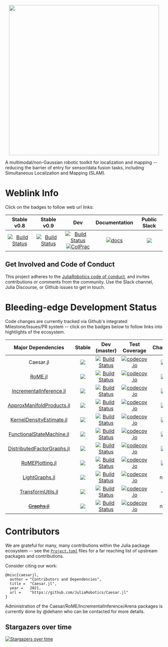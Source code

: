 <p align="center">
<img src="https://user-images.githubusercontent.com/6412556/47298402-ace95500-d5e5-11e8-8607-593525445d14.png" width="480" border="0" />
</p>

A multimodal/non-Gaussian robotic toolkit for localization and mapping -- reducing the barrier of entry for sensor/data fusion tasks, including Simultaneous Localization and Mapping (SLAM).

# Weblink Info

Click on the badges to follow web url links:

| Stable v0.8 | Stable v0.9 | Dev | Documentation | Public Slack |
|:------:|:------:|:----------------:|:-------------:|:-----:|
| [![Build Status][build-v0.8]][build-url] | [![Build Status][build-v0.9]][build-url] | [![Build Status][build-img]][build-url] <br> [![ColPrac][colp-badge]][colprac] | [![docs][docs-shield]][caesar-docs] | [![][caesar-slack-badge]][caesar-slack] |

## Get Involved and Code of Conduct

This project adheres to the [JuliaRobotics code of conduct](https://github.com/JuliaRobotics/administration/blob/master/code_of_conduct.md), and invites contributions or comments from the community.  Use the Slack channel, Julia Discourse, or Github issues to get in touch.

# Bleeding-edge Development Status

Code changes are currently tracked via Github's integrated Milestone/Issues/PR system -- click on the badges below to follow links into hightlights of the ecosystem.

| **Major Dependencies**  |  **Stable**     |  **Dev (master)**   |  **Test Coverage**  |  **Changes**  |
|:-----------------------:|:---------------:|:-------------------:|:-------------------:|:----------------:|
| Caesar.jl | [![][caesar-stable]][caesar-releases] | [![Build Status][build-img]][build-url] | [![codecov.io][cov-img]][cov-url] | [![][mst-shield]][caesar-milestones] |
| [RoME.jl][rome-url] | [![][r-stable]][r-releases] | [![Build Status][r-build-img]][r-build-url] | [![codecov.io][r-cov-img]][r-cov-url] | [![][mst-shield]][r-milestones] |
| [IncrementalInference.jl][iif-url] | [![][iif-stable]][iif-releases] | [![Build Status][iif-build-img]][iif-build-url] | [![codecov.io][iif-cov-img]][iif-cov-url] | [![][mst-shield]][iif-milestones] |
| [ApproxManifoldProducts.jl][amp-url] | [![][amp-stable]][amp-releases] | [![Build Status][amp-build-img]][amp-build-url] | [![codecov.io][amp-cov-img]][amp-cov-url] | [![][mst-shield]][amp-milestones] |
| [KernelDensityEstimate.jl][kde-url] | [![][kde-stable]][kde-releases] | [![Build Status][kde-build-img]][kde-build-url] | [![codecov.io][kde-cov-img]][kde-cov-url] | [![][mst-shield]][kde-milestones] |
| [FunctionalStateMachine.jl][fsm-url] | [![][fsm-stable]][fsm-releases] | [![Build Status][fsm-build-img]][fsm-build-url] | [![codecov.io][fsm-cov-img]][fsm-cov-url] | [![][mst-shield]][fsm-milestones] |
| [DistributedFactorGraphs.jl][dfg-url] | [![][dfg-stable]][dfg-releases] | [![Build Status][dfg-build-img]][dfg-build-url] | [![codecov.io][dfg-cov-img]][dfg-cov-url] | [![][mst-shield]][dfg-milestones] |
| [RoMEPlotting.jl][rp-url] | [![][rp-stable]][rp-releases] | [![Build Status][rp-build-img]][rp-build-url] | [![codecov.io][rp-cov-img]][rp-cov-url] | [![][mst-shield]][rp-milestones] |
| [LightGraphs.jl][lgraphs-url] | [![][lgjl-stable]][lgjl-releases] | [![Build Status][lgraphs-build-img]][lgraphs-build-url] | [![codecov.io][lgraphs-cov-img]][lgraphs-cov-url] | n/a |
| [TransformUtils.jl][tf-url] | [![][tf-stable]][tf-releases] | [![Build Status][tf-build-img]][tf-build-url] | [![codecov.io][tf-cov-img]][tf-cov-url] | -- |
| [~~Graphs.jl~~][graphs-url] | [![][gjl-stable]][gjl-releases] | [![Build Status][graphs-build-img]][graphs-build-url] | [![codecov.io][graphs-cov-img]][graphs-cov-url] | n/a |

# Contributors

We are grateful for many, many contributions within the Julia package ecosystem -- see the [`Project.toml`](https://github.com/JuliaRobotics/Caesar.jl/blob/master/Project.toml) files for a far reaching list of upstream packages and contributions.

Consider citing our work:

```
@misc{caesarjl,
  author = "Contributors and Dependencies",
  title =  "Caesar.jl",
  year =   2021,
  url =    "https://github.com/JuliaRobotics/Caesar.jl"
}
```

Administration of the Caesar/RoME/IncrementalInference/Arena packages is currently done by @dehann who can be contacted for more details.

## Stargazers over time

[![Stargazers over time](https://starchart.cc/JuliaRobotics/Caesar.jl.svg)](https://starchart.cc/JuliaRobotics/Caesar.jl)

[colp-badge]: https://img.shields.io/badge/ColPrac-Contributor's%20Guide-blueviolet
[colprac]: https://github.com/SciML/ColPrac

[docs-shield]: https://img.shields.io/badge/docs-latest-blue.svg
[caesar-docs]: http://juliarobotics.github.io/Caesar.jl/latest/
[mst-shield]: https://img.shields.io/badge/-milestones-blueviolet
[mst-shield2]: https://img.shields.io/badge/-milestones-lightgrey

[cov-img]: https://codecov.io/github/JuliaRobotics/Caesar.jl/coverage.svg?branch=master
[cov-url]: https://codecov.io/github/JuliaRobotics/Caesar.jl?branch=master
[build-img]: https://travis-ci.org/JuliaRobotics/Caesar.jl.svg?branch=master
[build-v0.8]: https://travis-ci.org/JuliaRobotics/Caesar.jl.svg?branch=release/v0.8
[build-v0.9]: https://travis-ci.org/JuliaRobotics/Caesar.jl.svg?branch=release/v0.9
[build-url]: https://travis-ci.org/JuliaRobotics/Caesar.jl
[caesar-stable]: https://img.shields.io/badge/2021Q1-v0.8.x-green.svg
[caesar-slack-badge]: https://img.shields.io/badge/Caesarjl-Slack-green.svg?style=popout
[caesar-slack]: https://caesarjl.slack.com
[caesar-milestones]: https://github.com/JuliaRobotics/Caesar.jl/milestones
[caesar-releases]: https://github.com/JuliaRobotics/Caesar.jl/releases

[rome-url]: http://www.github.com/JuliaRobotics/RoME.jl
[r-cov-img]: https://codecov.io/github/JuliaRobotics/RoME.jl/coverage.svg?branch=master
[r-cov-url]: https://codecov.io/github/JuliaRobotics/RoME.jl?branch=master
[r-build-img]: https://travis-ci.org/JuliaRobotics/RoME.jl.svg?branch=master
[r-build-v05]: https://travis-ci.org/JuliaRobotics/RoME.jl.svg?branch=release%2Fv0.9
[r-build-url]: https://travis-ci.org/JuliaRobotics/RoME.jl
[r-stable]: https://img.shields.io/badge/2021Q1-v0.13.x-green.svg
[r-milestones]: https://github.com/JuliaRobotics/RoME.jl/milestones
[r-releases]: https://github.com/JuliaRobotics/RoME.jl/releases

[iif-cov-img]: https://codecov.io/github/JuliaRobotics/IncrementalInference.jl/coverage.svg?branch=master
[iif-cov-url]: https://codecov.io/github/JuliaRobotics/IncrementalInference.jl?branch=master
[iif-build-img]: https://travis-ci.org/JuliaRobotics/IncrementalInference.jl.svg?branch=master
[iif-build-v020]: https://travis-ci.org/JuliaRobotics/IncrementalInference.jl.svg?branch=release/v0.20
[iif-build-url]: https://travis-ci.org/JuliaRobotics/IncrementalInference.jl
[iif-url]: http://www.github.com/JuliaRobotics/IncrementalInference.jl
[iif-stable]: https://img.shields.io/badge/2021Q1-v0.21.x-green.svg
[iif-milestones]: https://github.com/JuliaRobotics/IncrementalInference.jl/milestones
[iif-releases]: https://github.com/JuliaRobotics/IncrementalInference.jl/releases

[kde-cov-img]: https://codecov.io/github/JuliaRobotics/KernelDensityEstimate.jl/coverage.svg?branch=master
[kde-cov-url]: https://codecov.io/github/JuliaRobotics/KernelDensityEstimate.jl?branch=master
[kde-build-img]: https://travis-ci.org/JuliaRobotics/KernelDensityEstimate.jl.svg?branch=master
[kde-build-url]: https://travis-ci.org/JuliaRobotics/KernelDensityEstimate.jl
[kde-url]: http://www.github.com/JuliaRobotics/KernelDensityEstimate.jl
[kde-stable]: https://img.shields.io/badge/2019Q1-v0.5.x-green.svg
[kde-milestones]: https://github.com/JuliaRobotics/KernelDensityEstimate.jl/milestones
[kde-releases]: https://github.com/JuliaRobotics/KernelDensityEstimate.jl/releases

[tf-cov-img]: https://codecov.io/github/dehann/TransformUtils.jl/coverage.svg?branch=master
[tf-cov-url]: https://codecov.io/github/dehann/TransformUtils.jl?branch=master
[tf-build-img]: https://travis-ci.org/dehann/TransformUtils.jl.svg?branch=master
[tf-build-url]: https://travis-ci.org/dehann/TransformUtils.jl
[tf-url]: http://www.github.com/dehann/TransformUtils.jl
[tf-stable]: https://img.shields.io/badge/2018Q4-v0.2.x-green.svg
[tf-milestones]: https://github.com/JuliaRobotics/TransformUtils.jl/milestones
[tf-releases]: https://github.com/JuliaRobotics/TransformUtils.jl/releases

<!-- | [DrakeVisualizer.jl][dvis-url] | [![Build Status][dvis-build-img]][dvis-build-url] | [![codecov.io][dvis-cov-img]][dvis-cov-url] |
[dvis-cov-img]: https://codecov.io/github/rdeits/DrakeVisualizer.jl/coverage.svg?branch=master
[dvis-cov-url]: https://codecov.io/github/rdeits/DrakeVisualizer.jl?branch=master
[dvis-build-img]: https://travis-ci.org/rdeits/DrakeVisualizer.jl.svg?branch=master
[dvis-build-url]: https://travis-ci.org/rdeits/DrakeVisualizer.jl
[dvis-url]: http://www.github.com/rdeits/DrakeVisualizer.jl -->

[graphs-cov-img]: https://codecov.io/github/JuliaAttic/Graphs.jl/coverage.svg?branch=master
[graphs-cov-url]: https://codecov.io/github/JuliaAttic/Graphs.jl?branch=master
[graphs-build-img]: https://travis-ci.org/JuliaAttic/Graphs.jl.svg?branch=master
[graphs-build-url]: https://travis-ci.org/JuliaAttic/Graphs.jl
[graphs-url]: http://www.github.com/JuliaAttic/Graphs.jl
[gjl-stable]: https://img.shields.io/badge/2019Q2-v0.10.x-green.svg
[gjl-releases]: https://github.com/JuliaAttic/Graphs.jl/releases

[lgraphs-cov-img]: https://codecov.io/github/JuliaGraphs/LightGraphs.jl/coverage.svg?branch=master
[lgraphs-cov-url]: https://codecov.io/github/JuliaGraphs/LightGraphs.jl?branch=master
[lgraphs-build-img]: https://travis-ci.org/JuliaGraphs/LightGraphs.jl.svg?branch=master
[lgraphs-build-url]: https://travis-ci.org/JuliaGraphs/LightGraphs.jl
[lgraphs-url]: http://www.github.com/JuliaGraphs/LightGraphs.jl
[lgjl-stable]: https://img.shields.io/badge/2019Q3-v1.3.x-green.svg
[lgjl-releases]: https://github.com/JuliaGraphs/LightGraphs.jl/releases

[dfg-cov-img]: https://codecov.io/github/JuliaRobotics/DistributedFactorGraphs.jl/coverage.svg?branch=master
[dfg-cov-url]: https://codecov.io/github/JuliaRobotics/DistributedFactorGraphs.jl?branch=master
[dfg-build-img]: https://travis-ci.org/JuliaRobotics/DistributedFactorGraphs.jl.svg?branch=master
[dfg-build-url]: https://travis-ci.org/JuliaRobotics/DistributedFactorGraphs.jl
[dfg-url]: http://www.github.com/JuliaRobotics/DistributedFactorGraphs.jl
[dfg-stable]: https://img.shields.io/badge/2020Q4-v0.11.x-green.svg
[dfg-milestones]: https://github.com/JuliaRobotics/DistributedFactorGraphs.jl/milestones
[dfg-releases]: https://github.com/JuliaRobotics/DistributedFactorGraphs.jl/releases

[amp-cov-img]: https://codecov.io/github/JuliaRobotics/ApproxManifoldProducts.jl/coverage.svg?branch=master
[amp-cov-url]: https://codecov.io/github/JuliaRobotics/ApproxManifoldProducts.jl?branch=master
[amp-build-img]: https://travis-ci.org/JuliaRobotics/ApproxManifoldProducts.jl.svg?branch=master
[amp-build-url]: https://travis-ci.org/JuliaRobotics/ApproxManifoldProducts.jl
[amp-url]: http://www.github.com/JuliaRobotics/ApproxManifoldProducts.jl
[amp-stable]: https://img.shields.io/badge/2021Q1-v0.2.x-green.svg
[amp-milestones]: https://github.com/JuliaRobotics/ApproxManifoldProducts.jl/milestones
[amp-releases]: https://github.com/JuliaRobotics/ApproxManifoldProducts.jl/releases

[fsm-cov-img]: https://codecov.io/github/JuliaRobotics/FunctionalStateMachine.jl/coverage.svg?branch=master
[fsm-cov-url]: https://codecov.io/github/JuliaRobotics/FunctionalStateMachine.jl?branch=master
[fsm-build-img]: https://travis-ci.org/JuliaRobotics/FunctionalStateMachine.jl.svg?branch=master
[fsm-build-url]: https://travis-ci.org/JuliaRobotics/FunctionalStateMachine.jl
[fsm-url]: http://www.github.com/JuliaRobotics/FunctionalStateMachine.jl
[fsm-stable]: https://img.shields.io/badge/2020Q3-v0.2.x-green.svg
[fsm-milestones]: https://github.com/JuliaRobotics/FunctionalStateMachine.jl/milestones
[fsm-releases]: https://github.com/JuliaRobotics/FunctionalStateMachine.jl/releases

[rp-url]: http://www.github.com/JuliaRobotics/RoMEPlotting.jl
[rp-cov-img]: https://codecov.io/github/JuliaRobotics/RoMEPlotting.jl/coverage.svg?branch=master
[rp-cov-url]: https://codecov.io/github/JuliaRobotics/RoMEPlotting.jl?branch=master
[rp-build-img]: https://travis-ci.org/JuliaRobotics/RoMEPlotting.jl.svg?branch=master
[rp-build-url]: https://travis-ci.org/JuliaRobotics/RoMEPlotting.jl
[rp-stable]: https://img.shields.io/badge/2021Q1-v0.6.x-green.svg
[rp-milestones]: https://github.com/JuliaRobotics/RoMEPlotting.jl/milestones
[rp-releases]: https://github.com/JuliaRobotics/RoMEPlotting.jl/releases
